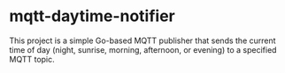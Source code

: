 # mqtt-daytime-notifier
This project is a simple Go-based MQTT publisher that sends the current time of day (night, sunrise, morning, afternoon, or evening) to a specified MQTT topic.
